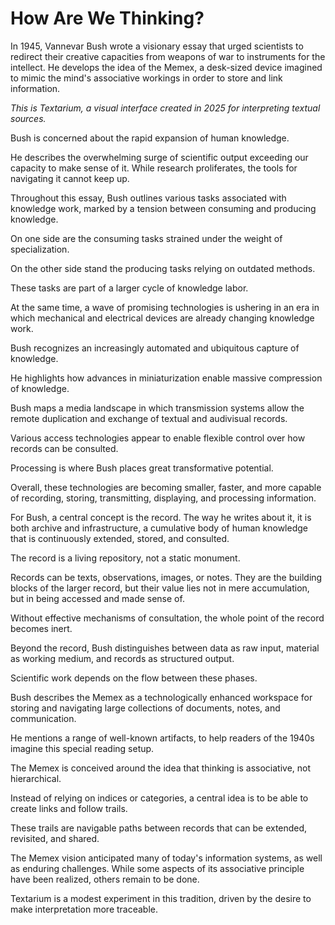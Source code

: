 # How Are We Thinking?

[](txt/#bush&annotations=A($to_read_the_text(681,507,255,255,255),$you_can_scroll_left(638,476,255,255,255));A($to_read_our_reaction_essay(805,723,255,255,255),$scroll_on_the_right(855,690,255,255,255)))
In 1945, Vannevar Bush wrote a visionary essay that urged scientists to redirect their creative capacities from weapons of war to instruments for the intellect. He develops the idea of the Memex, a desk-sized device imagined to mimic the mind's associative workings in order to store and link information.

*This is Textarium, a visual interface created in 2025 for interpreting textual sources.*


[](txt/#bush&annotations=!2_mountain_of_research(795,516,255,252,65))
Bush is concerned about the rapid expansion of human knowledge.


[](txt/#bush&annotations=mass(615,421,255,252,65);maze(617,569,255,252,65);!0_catastrophe(617,333,255,252,65);mountain_of_research(632,182,255,252,65);difficulty(601,497,255,252,65))
He describes the overwhelming surge of scientific output exceeding our capacity to make sense of it. While research proliferates, the tools for navigating it cannot keep up.


[](txt/#bush&annotations=A($knowledge_work(756,585,255,255,255),$key_tasks_of(756,535,255,255,255)))
Throughout this essay, Bush outlines various tasks associated with knowledge work, marked by a tension between consuming and producing knowledge.


[](txt/#bush&annotations=!0_reviewing(626,350,0,249,0);reading(626,765,0,249,0);grasping(600,551,0,249,0);$key_tasks_of(744,503,255,255,255);$knowledge_work(748,587,255,255,255))
On one side are the consuming tasks strained under the weight of specialization.


[](txt/#bush&annotations=transmitting(911,548,0,249,0);!0_writing(908,369,0,249,0);$key_tasks_of(744,503,255,255,255);$knowledge_work(748,587,255,255,255);publication(908,736,0,249,0))
On the other side stand the producing tasks relying on outdated methods.


[](txt/#bush&annotations=A(writing(909,484,0,249,0),transmitting(911,548,0,249,0),publication(913,616,0,249,0));A(!0_reviewing(615,495,0,249,0),grasping(600,551,0,249,0),reading(616,614,0,249,0));$key_tasks_of(761,529,255,255,255);$knowledge_work(763,589,255,255,255);typesetting(899,700,0,249,0);printing(873,773,0,249,0);distribution(773,819,0,249,0);by_talking(671,778,0,249,0);correction(658,394,0,249,0);comment(896,390,0,249,0);interpreting(619,706,0,249,0);remember(759,352,0,249,0))
These tasks are part of a larger cycle of knowledge labor.


[](txt/#bush&annotations=signs_of_a_change(649,471,0,253,255);!3_new_and_powerful_instrumentalities(692,582,0,253,255))
At the same time, a wave of promising technologies is ushering in an era in which mechanical and electrical devices are already changing knowledge work.


<!-- capture -->
[](txt/#bush&annotations=A(typewriter(644,332,0,253,255),photocell(664,283,0,253,255),!0_camera(724,237,0,253,255),$recording_data(738,361,255,255,255),photography(747,318,0,253,255));$emerging_technologies(767,522,255,255,255))
Bush recognizes an increasingly automated and ubiquitous capture of knowledge.


<!-- store -->
[](txt/#bush&annotations=A(typewriter(576,300,0,253,255),photocell(596,251,0,253,255),camera(656,204,0,253,255),$recording_data(670,329,255,255,255),photography(679,286,0,253,255));A(wax_disks(823,621,0,253,255),$storage_technologies(867,771,255,255,255),!1_magnetic_wires(875,569,0,253,255),microfilm(796,671,0,253,255),film(886,654,0,253,255),microphotography(865,707,0,253,255));$emerging_technologies(686,448,255,255,255))
He highlights how advances in miniaturization enable massive compression of knowledge.


<!-- transmit -->
[](txt/#bush&annotations=A(typewriter(576,300,0,253,255),photocell(596,251,0,253,255),!0_camera(656,204,0,253,255),$recording_data(670,329,255,255,255),photography(679,286,0,253,255));A(wax_disks(849,389,0,253,255),$storage_technologies(893,539,255,255,255),magnetic_wires(901,337,0,253,255),microfilm(822,440,0,253,255),film(912,422,0,253,255),microphotography(891,475,0,253,255));A(telephone(726,705,0,253,255),radio(656,675,0,253,255),television(766,665,0,253,255),$means_of_transmission(718,624,255,255,255),automatic_telephone_exchange(743,745,0,253,255),facsimile(733,790,0,253,255));$emerging_technologies(615,483,255,255,255))
Bush maps a media landscape in which transmission systems allow the remote duplication and exchange of textual and audivisual records.


<!-- access -->
[](txt/#bush&annotations=A(typewriter(576,300,0,253,255),photocell(596,251,0,253,255),camera(655,224,0,253,255),$recording_data(670,329,255,255,255),photography(679,286,0,253,255));A(wax_disks(829,227,0,253,255),$storage_technologies(873,377,255,255,255),magnetic_wires(881,175,0,253,255),microfilm(829,285,0,253,255),film(910,282,0,253,255),microphotography(870,338,0,253,255));A(telephone(869,587,0,253,255),radio(821,552,0,253,255),television(909,547,0,253,255),$means_of_transmission(861,506,255,255,255),automatic_telephone_exchange(886,627,0,253,255),facsimile(876,672,0,253,255));A(!1_cathode_ray_tubes(718,812,0,253,255),$access(672,685,255,255,255),translucent_screens(739,763,0,253,255),keyboard(607,790,0,253,255),projection(634,730,0,253,255));$emerging_technologies(609,503,255,255,255))
Various access technologies appear to enable flexible control over how records can be consulted.


<!-- process -->
[](txt/#bush&annotations=A(typewriter(576,300,0,253,255),photocell(596,251,0,253,255),camera(656,204,0,253,255),$recording_data(670,329,255,255,255),photography(679,286,0,253,255));A(wax_disks(831,229,0,253,255),$storage_technologies(875,379,255,255,255),magnetic_wires(883,177,0,253,255),microfilm(804,280,0,253,255),film(894,262,0,253,255),microphotography(873,315,0,253,255));A(telephone(869,570,0,253,255),radio(799,540,0,253,255),television(909,530,0,253,255),$means_of_transmission(861,489,255,255,255),automatic_telephone_exchange(886,610,0,253,255),facsimile(876,655,0,253,255));A(!1_cathode_ray_tubes(848,896,0,253,255),$access(802,769,255,255,255),translucent_screens(869,847,0,253,255),keyboard(737,874,0,253,255),projection(765,814,0,253,255));A(thermionic_tubes(579,657,0,253,255),$processing_systems(619,619,255,255,255),relay_combinations(615,696,0,253,255),machine(626,735,0,253,255));$emerging_technologies(595,481,255,255,255))
Processing is where Bush places great transformative potential.


[](txt/#bush&annotations=A(typewriter(558,374,0,253,255),photocell(578,325,0,253,255),camera(649,317,0,253,255),$recording_data(652,403,255,255,255),photography(661,360,0,253,255));A(wax_disks(792,331,0,253,255),$storage_technologies(839,444,255,255,255),magnetic_wires(841,293,0,253,255),microfilm(770,372,0,253,255),film(856,370,0,253,255),microphotography(836,407,0,253,255));A(telephone(815,607,0,253,255),radio(758,574,0,253,255),television(863,577,0,253,255),$means_of_transmission(815,536,255,255,255),automatic_telephone_exchange(835,649,0,253,255),facsimile(820,684,0,253,255));A(!1_cathode_ray_tubes(737,824,0,253,255),$access(688,739,255,255,255),translucent_screens(750,781,0,253,255),keyboard(627,824,0,253,255),projection(635,780,0,253,255));A(thermionic_tubes(567,572,0,253,255),$processing_systems(607,534,255,255,255),relay_combinations(603,611,0,253,255),machine(614,650,0,253,255));$emerging_technologies(667,473,255,255,255))
Overall, these technologies are becoming smaller, faster, and more capable of recording, storing, transmitting, displaying, and processing information.


For Bush, a central concept is the record. The way he writes about it, it is both archive and infrastructure, a cumulative body of human knowledge that is continuously extended, stored, and consulted. 
[](txt/#bush&annotations=!2_record(750,485,0,109,143))

The record is a living repository, not a static monument.


Records can be texts, observations, images, or notes. They are the building blocks of the larger record, but their value lies not in mere accumulation, but in being accessed and made sense of. 
[](txt/#bush&annotations=!5_record(750,485,0,109,143))

Without effective mechanisms of consultation, the whole point of the record becomes inert.


Beyond the record, Bush distinguishes between data as raw input, material as working medium, and records as structured output. 
[](txt/#bush&annotations=!16_record(750,485,0,109,143);data(630,510,0,109,143);material(770,550,0,109,143))

Scientific work depends on the flow between these phases.


[](txt/#bush&annotations=!1_memex(750,520,255,64,255))
Bush describes the Memex as a technologically enhanced workspace for storing and navigating large collections of documents, notes, and communication.


[](txt/#bush&annotations=A(book(656,740,145,145,145),page(647,697,145,145,145),!1_desk(675,569,145,145,145),levers(651,655,145,145,145),keyboard(663,614,145,145,145),library(676,783,145,145,145),shelf(702,817,145,145,145),$legacy_hardware(743,689,255,255,255));memex(720,428,255,64,255))
He mentions a range of well-known artifacts, to help readers of the 1940s imagine this special reading setup.


The Memex is conceived around the idea that thinking is associative, not hierarchical. 
[](txt/#bush&annotations=A(path(700,350,148,33,146),!2_association(700,400,148,33,146),trails(700,450,148,33,146));memex(750,670,255,64,255))

Instead of relying on indices or categories, a central idea is to be able to create links and follow trails.


[](txt/#bush&annotations=A(path(714,376,148,33,146),!6_association(688,418,148,33,146),$the_web_avant_la_link(777,468,255,255,255),trails(659,465,148,33,146),linking(733,547,148,33,146),joining(682,508,148,33,146));memex(750,690,255,64,255))
These trails are navigable paths between records that can be extended, revisited, and shared.


The Memex vision anticipated many of today's information systems, as well as enduring challenges. 
While some aspects of its associative principle have been realized, others remain to be done.
[](txt/#bush&annotations=A(methods(534,68,255,252,65),mountain_of_research(638,76,255,252,65),catastrophe(523,100,255,252,65),!2_inadequate_for_their_purpose(584,134,255,252,65),mass(514,168,255,252,65),difficulty(585,200,255,252,65),prodigious_rate(594,168,255,252,65),maze(529,198,255,252,65),$information_explosion(635,104,255,255,255));A(grasp(907,193,27,245,79),writing(757,180,27,245,79),reading(923,153,27,245,79),extending(786,147,27,245,79),consulted(869,122,27,245,79),correction(836,297,27,245,79),typesetting(758,219,27,245,79),talking(806,337,27,245,79),distribution(753,296,27,245,79),transmitting(746,257,27,245,79),interpreting(876,337,27,245,79),selection(851,161,27,245,79),comment(826,257,27,245,79),$knowledge_work(858,226,255,255,255),reviewing(896,257,27,245,79),search(800,112,27,245,79),remember(841,195,27,245,79),digestion(916,287,27,245,79));A(thermionic_tubes(735,565,0,253,255),cathode_ray_tubes(857,472,0,253,255),movie_camera(742,481,0,253,255),typewriter(803,515,0,253,255),automatic_telephone_exchange(881,567,0,253,255),radio_sets(729,523,0,253,255),photocell(844,432,0,253,255),camera(865,525,0,253,255),photograph(818,734,0,253,255),facsimile(795,695,0,253,255),telephone(936,608,0,253,255),photography(745,445,0,253,255),magnetic_wires(864,649,0,253,255),wax_disks(714,617,0,253,255),film(791,645,0,253,255),microphotography(898,692,0,253,255),radio(920,518,0,253,255),microfilm(726,704,0,253,255),television(728,657,0,253,255),$emerging_technologies(824,608,255,255,255));A(material(625,382,0,109,143),record(594,301,0,109,143),data(545,368,0,109,143),$core_concepts(599,340,255,255,255));A(book(589,649,145,145,145),page(579,609,145,145,145),desk(569,469,145,145,145),levers(569,549,145,145,145),keyboard(569,509,145,145,145),library(590,692,145,145,145),shelf(603,734,145,145,145),$legacy_hardware(579,579,255,255,255));A(path(629,815,148,33,146),association(649,855,148,33,146),$the_web_avant_la_link(769,895,255,255,255),trails(669,895,148,33,146),linking(759,935,148,33,146),joining(699,925,148,33,146),memex(739,855,255,64,255)))

Textarium is a modest experiment in this tradition, driven by the desire to make interpretation more traceable.